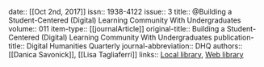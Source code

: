 date:: [[Oct 2nd, 2017]]
issn:: 1938-4122
issue:: 3
title:: @Building a Student-Centered (Digital) Learning Community With Undergraduates
volume:: 011
item-type:: [[journalArticle]]
original-title:: Building a Student-Centered (Digital) Learning Community With Undergraduates
publication-title:: Digital Humanities Quarterly
journal-abbreviation:: DHQ
authors:: [[Danica Savonick]], [[Lisa Tagliaferri]]
links:: [Local library](zotero://select/groups/2386895/items/GW2WGW6H), [Web library](https://www.zotero.org/groups/2386895/items/GW2WGW6H)
